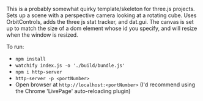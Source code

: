 This is a probably somewhat quirky template/skeleton for three.js projects. Sets up a scene with a perspective camera looking at a rotating cube. Uses OrbitControls, adds the three js stat tracker, and dat.gui. The canvas is set up to match the size of a dom element whose id you specify, and will resize when the window is resized. 

To run:
- `npm install`
- `watchify index.js -o './build/bundle.js'`
- `npm i http-server`
- `http-server -p <portNumber>`
- Open browser at `http://localhost:<portNumber>` (I'd recommend using the Chrome 'LivePage' auto-reloading plugin)
